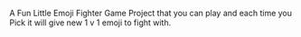 A Fun Little Emoji Fighter Game Project that you can play and each time you Pick it will give new 1 v 1 emoji to fight with.
